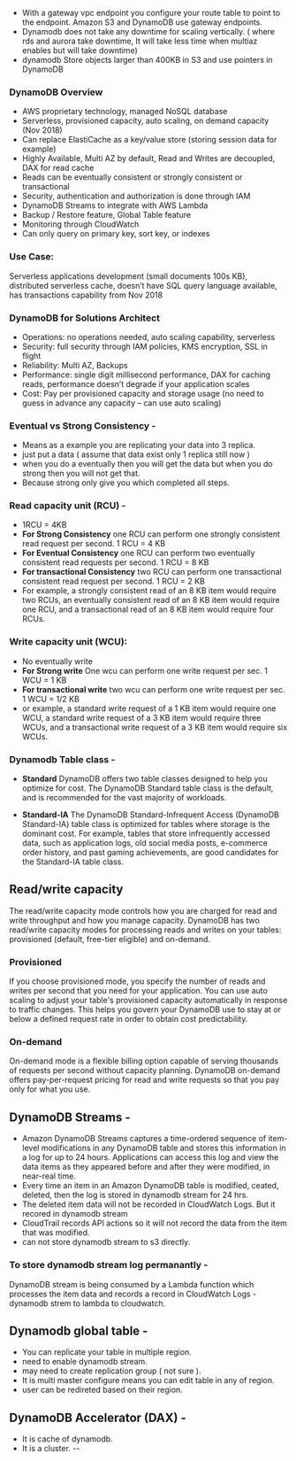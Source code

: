 - With a gateway vpc endpoint you configure your route table to point to the endpoint. Amazon S3 and DynamoDB use gateway endpoints.
- Dynamodb does not take any downtime for scaling vertically. ( where rds and aurora take downtime, It will take less time when multiaz enables but will take downtime)
- dynamodb Store objects larger than 400KB in S3 and use pointers in DynamoDB

### DynamoDB Overview
- AWS proprietary technology, managed NoSQL database
- Serverless, provisioned capacity, auto scaling, on demand capacity (Nov 2018)
- Can replace ElastiCache as a key/value store (storing session data for example)
- Highly Available, Multi AZ by default, Read and Writes are decoupled, DAX for read cache
- Reads can be eventually consistent or strongly consistent or transactional
- Security, authentication and authorization is done through IAM
- DynamoDB Streams to integrate with AWS Lambda
- Backup / Restore feature, Global Table feature
- Monitoring through CloudWatch
- Can only query on primary key, sort key, or indexes

### Use Case: 
Serverless applications development (small documents 100s KB), distributed serverless cache, doesn’t have SQL query language available, has transactions capability from Nov 2018

### DynamoDB for Solutions Architect
- Operations: no operations needed, auto scaling capability, serverless
- Security: full security through IAM policies, KMS encryption, SSL in flight
- Reliability: Multi AZ, Backups
- Performance: single digit millisecond performance, DAX for caching 
reads, performance doesn’t degrade if your application scales
- Cost: Pay per provisioned capacity and storage usage (no need to guess 
in advance any capacity – can use auto scaling)

### Eventual vs Strong Consistency -
- Means as a example you are replicating your data into 3 replica. 
- just put a data ( assume that data exist only 1 replica still now )
- when you do a eventually then you will get the data but when you do strong then you will not get that.
- Because strong only give you which completed all steps.

### Read capacity unit (RCU) -
- 1RCU = 4KB
- **For Strong Consistency** one RCU can perform one strongly consistent read request per second.  1 RCU = 4 KB
- **For Eventual Consistency** one RCU can perform two eventually consistent read requests per second.  1 RCU = 8 KB
- **For transactional Consistency** two RCU can perform one transactional consistent read request per second.  1 RCU = 2 KB
- For example, a strongly consistent read of an 8 KB item would require two RCUs, an eventually consistent read of an 8 KB item would require one RCU, and a transactional read of an 8 KB item would require four RCUs. 

### Write capacity unit (WCU):
- No eventually write
- **For Strong write** One wcu can perform one write request per sec. 1 WCU = 1 KB
- **For transactional write** two wcu can perform one write request per sec. 1 WCU = 1/2 KB
- or example, a standard write request of a 1 KB item would require one WCU, a standard write request of a 3 KB item would require three WCUs, and a transactional write request of a 3 KB item would require six WCUs.

### Dynamodb Table class -

- **Standard** DynamoDB offers two table classes designed to help you optimize for cost. The DynamoDB Standard table class is the default, and is recommended for the vast majority of workloads. 
 
- **Standard-IA** The DynamoDB Standard-Infrequent Access (DynamoDB Standard-IA) table class is optimized for tables where storage is the dominant cost. For example, tables that store infrequently accessed data, such as application logs, old social media posts, e-commerce order history, and past gaming achievements, are good candidates for the Standard-IA table class.


## Read/write capacity
The read/write capacity mode controls how you are charged for read and write throughput and how you manage capacity. DynamoDB has two read/write capacity modes for processing reads and writes on your tables: provisioned (default, free-tier eligible) and on-demand.

### Provisioned
If you choose provisioned mode, you specify the number of reads and writes per second that you need for your application. You can use auto scaling to adjust your table's provisioned capacity automatically in response to traffic changes. This helps you govern your DynamoDB use to stay at or below a defined request rate in order to obtain cost predictability.

### On-demand
On-demand mode is a flexible billing option capable of serving thousands of requests per second without capacity planning. DynamoDB on-demand offers pay-per-request pricing for read and write requests so that you pay only for what you use.


## DynamoDB Streams -
- Amazon DynamoDB Streams captures a time-ordered sequence of item-level modifications in any DynamoDB table and stores this information in a log for up to 24 hours. Applications can access this log and view the data items as they appeared before and after they were modified, in near-real time.
- Every time an item in an Amazon DynamoDB table is modified, ceated, deleted, then the log is stored in dynamodb stream for 24 hrs.
- The deleted item data will not be recorded in CloudWatch Logs. But it recored in dynamodb stream
- CloudTrail records API actions so it will not record the data from the item that was modified.
- can not store dynamodb stream to s3 directly.
### To store dynamodb stream log permanantly -
DynamoDB stream is being consumed by a Lambda function which processes the item data and records a record in CloudWatch Logs - dynamodb strem to lambda to cloudwatch.

## Dynamodb global table -
- You can replicate your table in multiple region.
- need to enable dynamodb stream.
- may need to create replication group ( not sure ).
- It is multi master configure means you can edit table in any of region.
- user can be redireted based on their region.

## DynamoDB Accelerator (DAX) -
- It is cache of dynamodb.
- It is a cluster.
--
